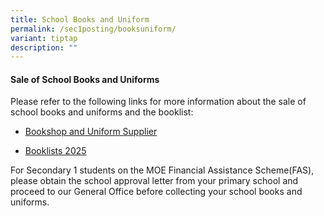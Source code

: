 ```yaml
---
title: School Books and Uniform
permalink: /sec1posting/booksuniform/
variant: tiptap
description: ""
---
```

<h4><strong>Sale of School Books and Uniforms</strong></h4>
<p>Please refer to the following links for more information about the sale
of school books and uniforms and the booklist:</p>
<ul data-tight="true" class="tight">
<li>
<p><a href="/resources/booksuniform/" rel="noopener noreferrer nofollow" target="_blank">Bookshop and Uniform Supplier</a>
</p>
</li>
<li>
<p><a href="/resources/booklists/" rel="noopener noreferrer nofollow" target="_blank">Booklists 2025</a>
</p>
</li>
</ul>
<p>For Secondary 1 students on the MOE Financial Assistance Scheme(FAS),
please obtain the school approval letter from your primary school and proceed
to our General Office before collecting your school books and uniforms.</p>